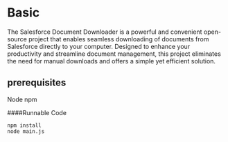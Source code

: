 # Basic

The Salesforce Document Downloader is a powerful and convenient open-source project that enables seamless downloading of documents from Salesforce directly to your computer. Designed to enhance your productivity and streamline document management, this project eliminates the need for manual downloads and offers a simple yet efficient solution.
## prerequisites 

Node npm

 
####Runnable Code

```
npm install
node main.js
```
